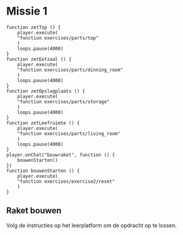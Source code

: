 # Missie 1

```template
function zetTop () {
    player.execute(
    "function exercises/parts/top"
    )
    loops.pause(4000)
}
function zetEetzaal () {
    player.execute(
    "function exercises/parts/dinning_room"
    )
    loops.pause(4000)
}
function zetOpslagplaats () {
    player.execute(
    "function exercises/parts/storage"
    )
    loops.pause(4000)
}
function zetLeefruimte () {
    player.execute(
    "function exercises/parts/living_room"
    )
    loops.pause(4000)
}
player.onChat("bouwraket", function () {
    bouwenStarten()
})
function bouwenStarten () {
    player.execute(
    "function exercises/exercise2/reset"
    )
}
```

## Raket bouwen

Volg de instructies op het leerplatform om de opdracht op te lossen.